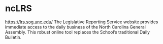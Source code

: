 # ncLRS
https://lrs.sog.unc.edu/
The Legislative Reporting Service website provides immediate access to the daily business of the North Carolina General Assembly. This robust online tool replaces the School’s traditional Daily Bulletin.